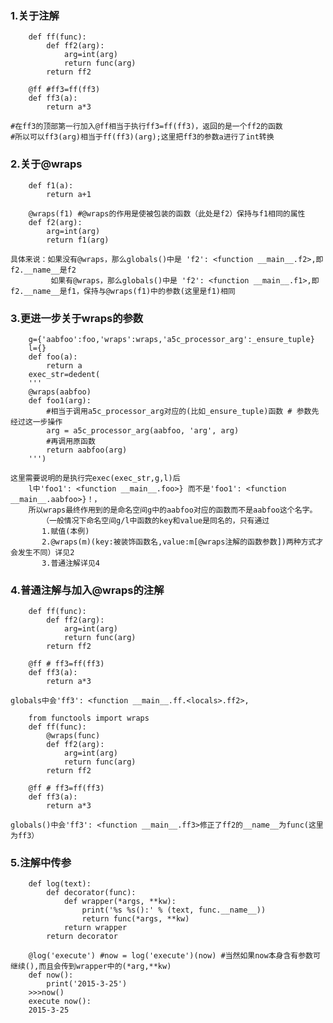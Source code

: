### 1.关于注解
```
	def ff(func):
		def ff2(arg):
			arg=int(arg)
			return func(arg)
		return ff2

	@ff #ff3=ff(ff3)
	def ff3(a):
		return a*3
```
	#在ff3的顶部第一行加入@ff相当于执行ff3=ff(ff3)，返回的是一个ff2的函数
	#所以可以ff3(arg)相当于ff(ff3)(arg);这里把ff3的参数a进行了int转换
### 2.关于@wraps
```
	def f1(a):
		return a+1

	@wraps(f1) #@wraps的作用是使被包装的函数（此处是f2）保持与f1相同的属性
	def f2(arg):
		arg=int(arg)
		return f1(arg)
```
	具体来说：如果没有@wraps，那么globals()中是 'f2': <function __main__.f2>,即f2.__name__是f2
	         如果有@wraps，那么globals()中是 'f2': <function __main__.f1>,即f2.__name__是f1，保持与@wraps(f1)中的参数(这里是f1)相同
### 3.更进一步关于wraps的参数
```
	g={'aabfoo':foo,'wraps':wraps,'a5c_processor_arg':_ensure_tuple}
	l={}
	def foo(a):
		return a
	exec_str=dedent(
	'''
	@wraps(aabfoo)
	def foo1(arg):
		#相当于调用a5c_processor_arg对应的(比如_ensure_tuple)函数 # 参数先经过这一步操作
		arg = a5c_processor_arg(aabfoo, 'arg', arg)
		#再调用原函数
		return aabfoo(arg)
	''')
```
	这里需要说明的是执行完exec(exec_str,g,l)后
		l中'foo1': <function __main__.foo>} 而不是'foo1': <function __main__.aabfoo>}！，
		所以wraps最终作用到的是命名空间g中的aabfoo对应的函数而不是aabfoo这个名字。
	       （一般情况下命名空间g/l中函数的key和value是同名的，只有通过
		   1.赋值(本例)
		   2.@wraps(m)(key:被装饰函数名,value:m[@wraps注解的函数参数])两种方式才会发生不同）详见2
		   3.普通注解详见4
### 4.普通注解与加入@wraps的注解
```
	def ff(func):
		def ff2(arg):
			arg=int(arg)
			return func(arg)
		return ff2

	@ff # ff3=ff(ff3)
	def ff3(a):
		return a*3
```
	globals中会'ff3': <function __main__.ff.<locals>.ff2>,

```
	from functools import wraps
	def ff(func):
		@wraps(func)
		def ff2(arg):
			arg=int(arg)
			return func(arg)
		return ff2

	@ff # ff3=ff(ff3)
	def ff3(a):
		return a*3
```
	globals()中会'ff3': <function __main__.ff3>修正了ff2的__name__为func(这里为ff3）
### 5.注解中传参
```
	def log(text):
		def decorator(func):
			def wrapper(*args, **kw):
				print('%s %s():' % (text, func.__name__))
				return func(*args, **kw)
			return wrapper
		return decorator
	
	@log('execute') #now = log('execute')(now) #当然如果now本身含有参数可继续(),而且会传到wrapper中的(*arg,**kw)
	def now():
		print('2015-3-25')
	>>>now()	
	execute now():
	2015-3-25
```
